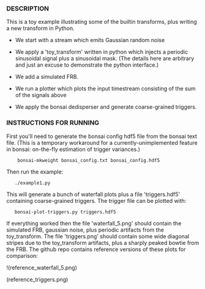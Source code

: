 ### DESCRIPTION

This is a toy example illustrating some of the builtin transforms, plus
writing a new transform in Python.

  - We start with a stream which emits Gaussian random noise

  - We apply a 'toy_transform' written in python which injects a periodic
    sinusoidal signal plus a sinusoidal mask.  (The details here are arbitrary
    and just an excuse to demonstrate the python interface.)

  - We add a simulated FRB.

  - We run a plotter which plots the input timestream consisting of the sum
    of the signals above

  - We apply the bonsai dedisperser and generate coarse-grained triggers.


### INSTRUCTIONS FOR RUNNING

First you'll need to generate the bonsai config hdf5 file from the bonsai text file.
(This is a temporary workaround for a currently-unimplemented feature in bonsai: on-the-fly
estimation of trigger variances.)

```
    bonsai-mkweight bonsai_config.txt bonsai_config.hdf5
```

Then run the example:

```
   ./example1.py
```

This will generate a bunch of waterfall plots plus a file 'triggers.hdf5' containing
coarse-grained triggers.  The trigger file can be plotted with:

```
   bonsai-plot-triggers.py triggers.hdf5
```

If everything worked then the file 'waterfall_5.png' should contain the simulated FRB, 
gaussian noise, plus periodic artifacts from the toy_transform.  The file 'triggers.png'
should contain some wide diagonal stripes due to the toy_transform artifacts, plus a
sharply peaked bowtie from the FRB.  The github repo contains reference versions of these
plots for comparison:

  !(reference_waterfall_5.png)

  (reference_triggers.png)



